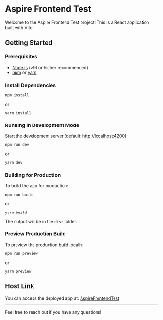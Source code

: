 # Aspire Frontend Test

Welcome to the Aspire Frontend Test project! This is a React application built with Vite.

## Getting Started

### Prerequisites
- [Node.js](https://nodejs.org/) (v16 or higher recommended)
- [npm](https://www.npmjs.com/) or [yarn](https://yarnpkg.com/)

### Install Dependencies

```
npm install
```

or

```
yarn install
```

### Running in Development Mode

Start the development server (default: [http://localhost:4200](http://localhost:4200)):

```
npm run dev
```

or

```
yarn dev
```

### Building for Production

To build the app for production:

```
npm run build
```

or

```
yarn build
```

The output will be in the `dist` folder.

### Preview Production Build

To preview the production build locally:

```
npm run preview
```

or

```
yarn preview
```

## Host Link

You can access the deployed app at: [AspireFrontendTest](https://aspire-fe-test-ruby.vercel.app)

---

Feel free to reach out if you have any questions!
